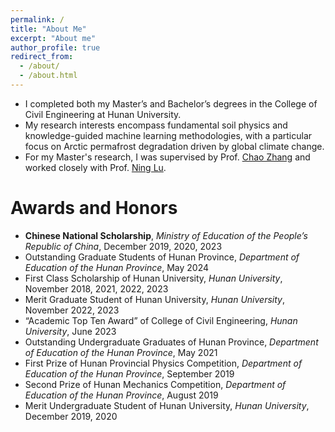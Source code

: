 ```yaml
---
permalink: /
title: "About Me"
excerpt: "About me"
author_profile: true
redirect_from: 
  - /about/
  - /about.html
---
```


- I completed both my Master’s and Bachelor’s degrees in the College of Civil Engineering at Hunan University.
- My research interests encompass fundamental soil physics and knowledge-guided machine learning methodologies, with a particular focus on Arctic permafrost degradation driven by global climate change.
- For my Master's research, I was supervised by Prof. [Chao Zhang](https://chaozhanghnu.github.io/PI/) and worked closely with Prof. [Ning Lu](https://cee.mines.edu/project/lu-ning/).

Awards and Honors
======
- **Chinese National Scholarship**, _Ministry of Education of the People’s Republic of China_, December 2019, 2020, 2023
- Outstanding Graduate Students of Hunan Province, _Department of Education of the Hunan Province_, May 2024
- First Class Scholarship of Hunan University, _Hunan University_, November 2018, 2021, 2022, 2023
- Merit Graduate Student of Hunan University, _Hunan University_, November 2022, 2023
- “Academic Top Ten Award” of College of Civil Engineering, _Hunan University_, June 2023
- Outstanding Undergraduate Graduates of Hunan Province, _Department of Education of the Hunan Province_, May 2021
- First Prize of Hunan Provincial Physics Competition, _Department of Education of the Hunan Province_, September 2019
- Second Prize of Hunan Mechanics Competition, _Department of Education of the Hunan Province_, August 2019
- Merit Undergraduate Student of Hunan University, _Hunan University_, December 2019, 2020

